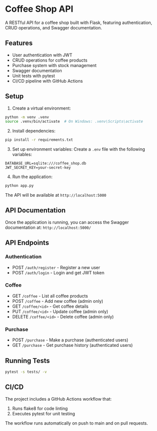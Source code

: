 # Coffee Shop API

A RESTful API for a coffee shop built with Flask, featuring authentication, CRUD operations, and Swagger documentation.

## Features

- User authentication with JWT
- CRUD operations for coffee products
- Purchase system with stock management
- Swagger documentation
- Unit tests with pytest
- CI/CD pipeline with GitHub Actions

## Setup

1. Create a virtual environment:
```bash
python -m venv .venv
source .venv/bin/activate  # On Windows: .venv\Scripts\activate
```

2. Install dependencies:
```bash
pip install -r requirements.txt
```

3. Set up environment variables:
Create a `.env` file with the following variables:
```
DATABASE_URL=sqlite:///coffee_shop.db
JWT_SECRET_KEY=your-secret-key
```

4. Run the application:
```bash
python app.py
```

The API will be available at `http://localhost:5000`

## API Documentation

Once the application is running, you can access the Swagger documentation at:
`http://localhost:5000/`

## API Endpoints

### Authentication
- POST `/auth/register` - Register a new user
- POST `/auth/login` - Login and get JWT token

### Coffee
- GET `/coffee` - List all coffee products
- POST `/coffee` - Add new coffee (admin only)
- GET `/coffee/<id>` - Get coffee details
- PUT `/coffee/<id>` - Update coffee (admin only)
- DELETE `/coffee/<id>` - Delete coffee (admin only)

### Purchase
- POST `/purchase` - Make a purchase (authenticated users)
- GET `/purchase` - Get purchase history (authenticated users)

## Running Tests

```bash
pytest -s tests/ -v
```

## CI/CD

The project includes a GitHub Actions workflow that:
1. Runs flake8 for code linting
2. Executes pytest for unit testing

The workflow runs automatically on push to main and on pull requests. 